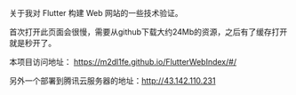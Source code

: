 关于我对 Flutter 构建 Web 网站的一些技术验证。

首次打开此页面会很慢，需要从github下载大约24Mb的资源，之后有了缓存打开就是秒开了。

本项目访问地址： https://m2dl1fe.github.io/FlutterWebIndex/#/

另外一个部署到腾讯云服务器的地址：http://43.142.110.231
